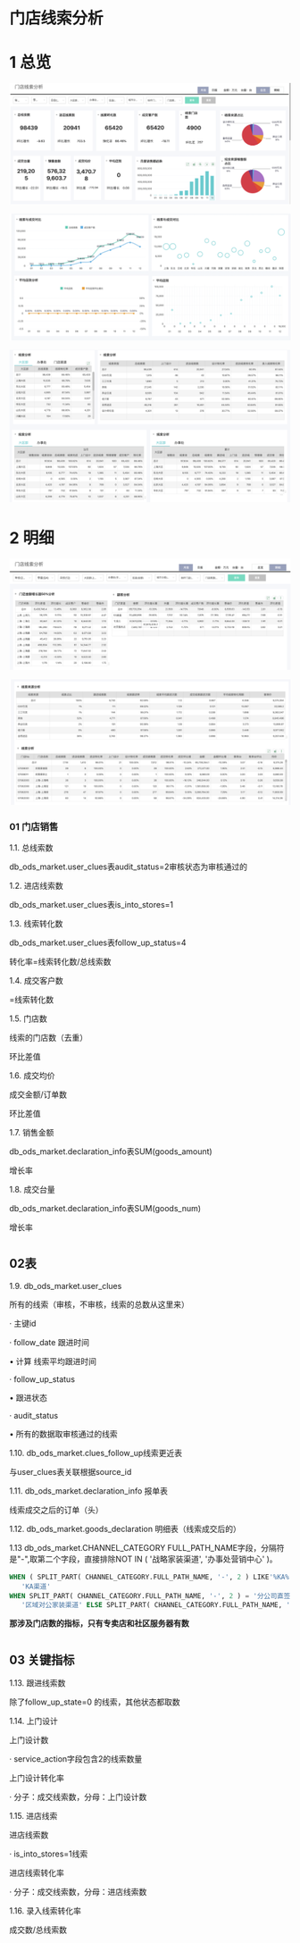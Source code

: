 # 门店线索分析

# 1 总览

![总览](images/门店线索分析/线索_1_m_1.png)



![](images/门店线索分析/线索_1_m_2.png)

![](images/门店线索分析/线索_1_m_3.png)





# 2 明细

![](images/门店线索分析/线索_2_m_1.png)

![](images/门店线索分析/线索_2_m_2.png)









### 01 门店销售

1.1.    总线索数

db_ods_market.user_clues表audit_status=2审核状态为审核通过的

1.2.    进店线索数

db_ods_market.user_clues表is_into_stores=1

1.3.    线索转化数

db_ods_market.user_clues表follow_up_status=4

转化率=线索转化数/总线索数

1.4.    成交客户数

=线索转化数

1.5.    门店数

线索的门店数（去重）

环比差值

1.6.    成交均价

成交金额/订单数

环比差值

1.7.    销售金额

db_ods_market.declaration_info表SUM(goods_amount)

增长率

1.8.    成交台量

db_ods_market.declaration_info表SUM(goods_num)

增长率

#      

## 02表

1.9.    db_ods_market.user_clues

所有的线索（审核，不审核，线索的总数从这里来）

·    主键id

·    follow_date 跟进时间

•   计算 线索平均跟进时间

·    follow_up_status

•   跟进状态

·    audit_status

•   所有的数据取审核通过的线索

1.10.  db_ods_market.clues_follow_up线索更近表  

与user_clues表关联根据source_id

1.11.  db_ods_market.declaration_info 报单表   

线索成交之后的订单（头）

1.12.  db_ods_market.goods_declaration 明细表（线索成交后的）

1.13  db_ods_market.CHANNEL_CATEGORY FULL_PATH_NAME字段，分隔符是"-",取第二个字段，直接排除NOT IN ( '战略家装渠道', '办事处营销中心' )。

```sql
WHEN ( SPLIT_PART( CHANNEL_CATEGORY.FULL_PATH_NAME, '-', 2 ) LIKE'%KA%' OR SPLIT_PART( CHANNEL_CATEGORY.FULL_PATH_NAME, '-', 2 ) = '传统百货' ) THEN
   'KA渠道' 
WHEN SPLIT_PART( CHANNEL_CATEGORY.FULL_PATH_NAME, '-', 2 ) = '分公司直签家装定制' THEN
   '区域对公家装渠道' ELSE SPLIT_PART( CHANNEL_CATEGORY.FULL_PATH_NAME, '-', 2 )
```

**那涉及门店数的指标，只有专卖店和社区服务器有数**

#      

## 03 关键指标

1.13.  跟进线索数

除了follow_up_state=0 的线索，其他状态都取数

1.14.  上门设计

上门设计数

·    service_action字段包含2的线索数量

上门设计转化率

·    分子：成交线索数，分母：上门设计数

1.15.  进店线索

进店线索数

·    is_into_stores=1线索

进店线索转化率

·    分子：成交线索数，分母：进店线索数

1.16.  录入线索转化率

成交数/总线索数